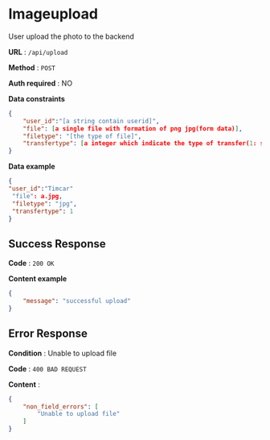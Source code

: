 # Imageupload

User upload the photo to the backend

**URL** : `/api/upload`

**Method** : `POST`

**Auth required** : NO

**Data constraints**

```json
{
    "user_id":"[a string contain userid]",
    "file": [a single file with formation of png jpg(form data)],
    "filetype": "[the type of file]",
    "transfertype": [a integer which indicate the type of transfer(1: swap face, 2:change facial feature)]
}
```

**Data example**

```json
{
"user_id":"Timcar"
 "file": a.jpg,
 "filetype": "jpg",
 "transfertype": 1
}
```

## Success Response

**Code** : `200 OK`

**Content example**

```json
{
    "message": "successful upload"
}
```

## Error Response

**Condition** : Unable to upload file

**Code** : `400 BAD REQUEST`

**Content** :

```json
{
    "non_field_errors": [
        "Unable to upload file"
    ]
}
```
